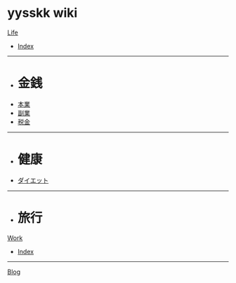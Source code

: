 # yysskk wiki

[Life]()

   - [Index](pages/life/index.md) 
  - - - -
   - # 金銭
  - [本業]()
  - [副業]()
  - [税金](pages/life/tax.md)
  - - - -
  - # 健康
  - [ダイエット](life/index.md)
  - - - -
  * # 旅行
    
[Work]()

  - [Index](pages/work/index.md)

- - - -
[Blog]()

